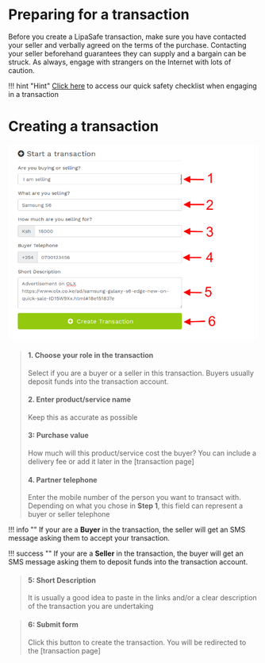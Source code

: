 # Preparing for a transaction
Before you create a LipaSafe transaction, make sure you have contacted your seller and verbally agreed on the terms of the purchase. Contacting your seller beforehand guarantees they can supply and a bargain can be struck. As always, engage with strangers on the Internet with lots of caution.

!!! hint "Hint"
    [Click here](../legal/stay-safe.md) to access our quick safety checklist when engaging in a transaction

# Creating a transaction
![start txn](../images/start-txn.png)

> #### 1. Choose your role in the transaction
> Select if you are a buyer or a seller in this transaction. Buyers usually deposit funds into the transaction account.
> #### 2. Enter product/service name
> Keep this as accurate as possible
> #### 3: Purchase value
> How much will this product/service cost the buyer? You can include a delivery fee or add it later in the [transaction page]
> #### 4. Partner telephone
> Enter the mobile number of the person you want to transact with. Depending on what you chose in **Step 1**, this field can represent a buyer or seller telephone

!!! info ""
    If your are a **Buyer** in the transaction, the seller will get an SMS message asking them to accept your transaction.
    
!!! success ""
    If your are a **Seller** in the transaction, the buyer will get an SMS message asking them to deposit funds into the transaction account.
    
> #### 5: Short Description
> It is usually a good idea to paste in the links and/or a clear description of the transaction you are undertaking

> #### 6: Submit form
> Click this button to create the transaction. You will be redirected to the [transaction page]